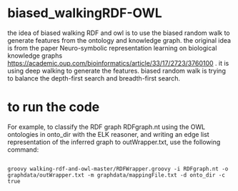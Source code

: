 # biased_walkingRDF-OWL

the idea of biased walking RDF and owl is to use the biased random walk to generate features from the ontology and knowledge
graph. the original idea is from the paper Neuro-symbolic representation learning on biological knowledge graphs <https://academic.oup.com/bioinformatics/article/33/17/2723/3760100> . it is using deep walking to generate the features. 
biased random walk is trying to balance the depth-first search and breadth-first search. 

# to run the code
For example, to classify the RDF graph RDFgraph.nt using the OWL ontologies in onto_dir with the ELK reasoner, and writing an edge list representation of the inferred graph to outWrapper.txt, use the following command:
~~~~

groovy walking-rdf-and-owl-master/RDFWrapper.groovy -i RDFgraph.nt -o graphdata/outWrapper.txt -m graphdata/mappingFile.txt -d onto_dir -c true

~~~~


